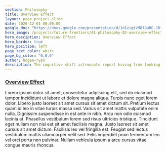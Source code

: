 ```yaml
---
section: Philosophy
title: Overview Effect
layout: page-project-slide
date: 2020-12-01 00:00:00
google_doc: "https://docs.google.com/presentation/d/1oIziqtVM878uRG-JOfrQNvGFsQWKP_S_W8cLkhQlXvA/edit#slide=id.g8e57ae87b5_8_0"
hero_image: /projects/future-frontiers/01-philosophy-02-overview-effect-01.jpg
hero_desciption: Overview Effect
hero_border: true
hero_position: left
page_text_color: white
page_bg_color: "0,0,0"
author: hogan-ryan
description: The cognitive shift astronauts report having from looking upon Earth from its orbit.
---
```

<h3 class="slide-deck-visible-anchor"><a href="#projects-future-frontiers-01-philosophy-02-overview-effect-01">Overview Effect</a></h3>

Lorem ipsum dolor sit amet, consectetur adipiscing elit, sed do eiusmod tempor incididunt ut labore et dolore magna aliqua. Turpis nunc eget lorem dolor. Libero justo laoreet sit amet cursus sit amet dictum sit. Pretium lectus quam id leo in vitae turpis massa sed. Varius sit amet mattis vulputate enim nulla. Dignissim suspendisse in est ante in nibh. Arcu non odio euismod lacinia at. Phasellus vestibulum lorem sed risus ultricies tristique. Tincidunt eget nullam non nisi est sit amet facilisis magna. Justo laoreet sit amet cursus sit amet dictum. Facilisis leo vel fringilla est. Feugiat sed lectus vestibulum mattis ullamcorper velit sed. Felis imperdiet proin fermentum leo vel orci porta non pulvinar. Nullam vehicula ipsum a arcu cursus vitae congue mauris rhoncus.